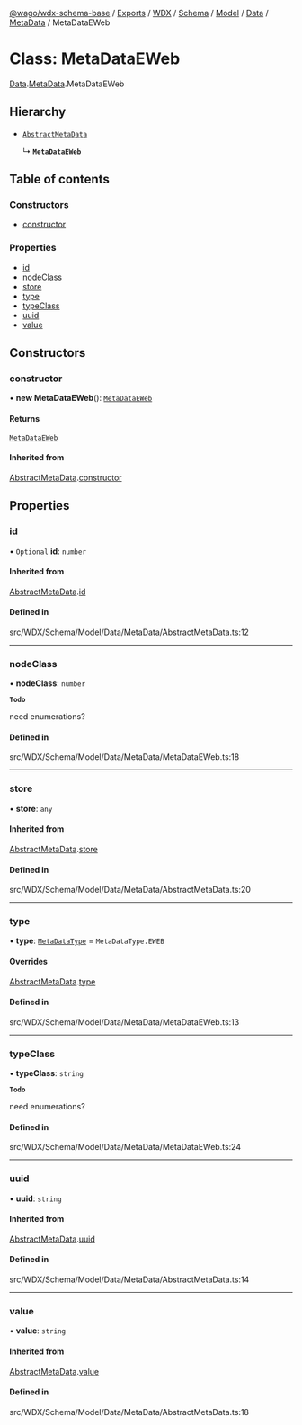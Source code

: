 [@wago/wdx-schema-base](../README.md) / [Exports](../modules.md) / [WDX](../modules/WDX.md) / [Schema](../modules/WDX.Schema.md) / [Model](../modules/WDX.Schema.Model.md) / [Data](../modules/WDX.Schema.Model.Data.md) / [MetaData](../modules/WDX.Schema.Model.Data.MetaData.md) / MetaDataEWeb

# Class: MetaDataEWeb

[Data](../modules/WDX.Schema.Model.Data.md).[MetaData](../modules/WDX.Schema.Model.Data.MetaData.md).MetaDataEWeb

## Hierarchy

- [`AbstractMetaData`](WDX.Schema.Model.Data.MetaData.AbstractMetaData.md)

  ↳ **`MetaDataEWeb`**

## Table of contents

### Constructors

- [constructor](WDX.Schema.Model.Data.MetaData.MetaDataEWeb.md#constructor)

### Properties

- [id](WDX.Schema.Model.Data.MetaData.MetaDataEWeb.md#id)
- [nodeClass](WDX.Schema.Model.Data.MetaData.MetaDataEWeb.md#nodeclass)
- [store](WDX.Schema.Model.Data.MetaData.MetaDataEWeb.md#store)
- [type](WDX.Schema.Model.Data.MetaData.MetaDataEWeb.md#type)
- [typeClass](WDX.Schema.Model.Data.MetaData.MetaDataEWeb.md#typeclass)
- [uuid](WDX.Schema.Model.Data.MetaData.MetaDataEWeb.md#uuid)
- [value](WDX.Schema.Model.Data.MetaData.MetaDataEWeb.md#value)

## Constructors

### constructor

• **new MetaDataEWeb**(): [`MetaDataEWeb`](WDX.Schema.Model.Data.MetaData.MetaDataEWeb.md)

#### Returns

[`MetaDataEWeb`](WDX.Schema.Model.Data.MetaData.MetaDataEWeb.md)

#### Inherited from

[AbstractMetaData](WDX.Schema.Model.Data.MetaData.AbstractMetaData.md).[constructor](WDX.Schema.Model.Data.MetaData.AbstractMetaData.md#constructor)

## Properties

### id

• `Optional` **id**: `number`

#### Inherited from

[AbstractMetaData](WDX.Schema.Model.Data.MetaData.AbstractMetaData.md).[id](WDX.Schema.Model.Data.MetaData.AbstractMetaData.md#id)

#### Defined in

src/WDX/Schema/Model/Data/MetaData/AbstractMetaData.ts:12

___

### nodeClass

• **nodeClass**: `number`

**`Todo`**

need enumerations?

#### Defined in

src/WDX/Schema/Model/Data/MetaData/MetaDataEWeb.ts:18

___

### store

• **store**: `any`

#### Inherited from

[AbstractMetaData](WDX.Schema.Model.Data.MetaData.AbstractMetaData.md).[store](WDX.Schema.Model.Data.MetaData.AbstractMetaData.md#store)

#### Defined in

src/WDX/Schema/Model/Data/MetaData/AbstractMetaData.ts:20

___

### type

• **type**: [`MetaDataType`](../enums/WDX.Schema.Model.Data.MetaData.MetaDataType.md) = `MetaDataType.EWEB`

#### Overrides

[AbstractMetaData](WDX.Schema.Model.Data.MetaData.AbstractMetaData.md).[type](WDX.Schema.Model.Data.MetaData.AbstractMetaData.md#type)

#### Defined in

src/WDX/Schema/Model/Data/MetaData/MetaDataEWeb.ts:13

___

### typeClass

• **typeClass**: `string`

**`Todo`**

need enumerations?

#### Defined in

src/WDX/Schema/Model/Data/MetaData/MetaDataEWeb.ts:24

___

### uuid

• **uuid**: `string`

#### Inherited from

[AbstractMetaData](WDX.Schema.Model.Data.MetaData.AbstractMetaData.md).[uuid](WDX.Schema.Model.Data.MetaData.AbstractMetaData.md#uuid)

#### Defined in

src/WDX/Schema/Model/Data/MetaData/AbstractMetaData.ts:14

___

### value

• **value**: `string`

#### Inherited from

[AbstractMetaData](WDX.Schema.Model.Data.MetaData.AbstractMetaData.md).[value](WDX.Schema.Model.Data.MetaData.AbstractMetaData.md#value)

#### Defined in

src/WDX/Schema/Model/Data/MetaData/AbstractMetaData.ts:18

